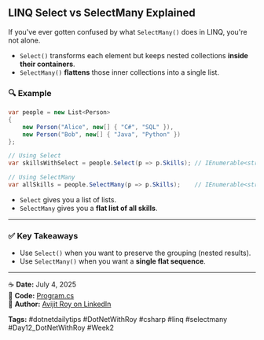 ﻿## LINQ Select vs SelectMany Explained

If you've ever gotten confused by what `SelectMany()` does in LINQ, you're not alone.

* `Select()` transforms each element but keeps nested collections **inside their containers**.
* `SelectMany()` **flattens** those inner collections into a single list.

### 🔍 Example

```csharp
var people = new List<Person>
{
    new Person("Alice", new[] { "C#", "SQL" }),
    new Person("Bob", new[] { "Java", "Python" })
};

// Using Select
var skillsWithSelect = people.Select(p => p.Skills); // IEnumerable<string[]>

// Using SelectMany
var allSkills = people.SelectMany(p => p.Skills);    // IEnumerable<string>
```

* `Select` gives you a list of lists.
* `SelectMany` gives you a **flat list of all skills**.

---

### ✅ Key Takeaways

* Use `Select()` when you want to preserve the grouping (nested results).
* Use `SelectMany()` when you want a **single flat sequence**.

---

☕ **Date:** July 4, 2025   
🔗 **Code:** [Program.cs](./Program.cs)  
🔗 **Author:** [Avijit Roy on LinkedIn](https://www.linkedin.com/in/HeyAvijitRoy/)

 **Tags:** #dotnetdailytips #DotNetWithRoy #csharp #linq #selectmany #Day12\_DotNetWithRoy #Week2
